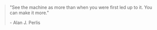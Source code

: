 > "See the machine as more than when you were first led up to it. You can make it more."
>
> \- Alan J. Perlis

